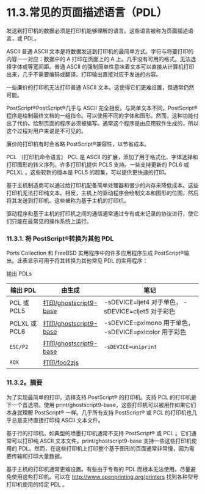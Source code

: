# 11.3.常见的页面描述语言（PDL）

发送到打印机的数据必须是打印机能够理解的语言。这些语言被称为页面描述语言，或 PDL。

ASCII 普通 ASCII 文本是将数据发送到打印机的最简单方式。字符与将要打印的内容一一对应：数据中的 A 打印在页面上的 A 上。几乎没有可用的格式。无法选择字体或等宽间距。普通 ASCII 的强制简单性意味着文本可以直接从计算机打印出来，几乎不需要编码或翻译。打印输出直接对应于发送的内容。

一些廉价的打印机无法打印普通 ASCII 文本。这使得它们更难设置，但通常仍然可能。

PostScript®PostScript®几乎与 ASCII 完全相反。与简单文本不同，PostScript® 程序是绘制最终文档的一组指令。可以使用不同的字体和图形。然而，这种功能付出了代价。绘制页面的程序必须被编写。通常这个程序是由应用软件生成的，所以这个过程对用户来说是不可见的。

廉价的打印机有时会省略 PostScript®兼容性，以节省成本。

PCL （打印机命令语言） PCL 是 ASCII 的扩展，添加了用于格式化、字体选择和打印图形的转义序列。许多打印机提供 PCL5 支持。一些支持更新的 PCL6 或 PCLXL 。这些较新的版本是 PCL5 的超集，可以提供更快速的打印。

基于主机制造商可以通过给打印机配备简单处理器和很少的内存来降低成本。这些打印机无法打印纯文本。相反，主机上的驱动程序会绘制文本和图形的位图，然后将其发送到打印机。这些被称为基于主机的打印机。

驱动程序和基于主机的打印机之间的通信通常通过专有或未记录的协议进行，使它们只能在最常见的操作系统上运行。

### 11.3.1. 将 PostScript®转换为其他 PDL

Ports Collection 和 FreeBSD 实用程序中的许多应用程序生成 PostScript®输出。此表显示可用于将其转换为其他常见 PDL 的实用程序：

输出 PDLs

| 输出 PDL      | 由生成 | 笔记                                                   |
| --------------- | -------- | -------------------------------------------------------- |
| PCL 或 PCL5   | [ 打印/ghostscript9-base](https://cgit.freebsd.org/ports/tree/print/ghostscript9-base/)       | -sDEVICE=ljet4 对于单色， -sDEVICE=cljet5 对于彩色     |
| PCLXL 或 PCL6 | [ 打印/ghostscript9-base](https://cgit.freebsd.org/ports/tree/print/ghostscript9-base/)       | -sDEVICE=pxlmono 用于单色， -sDEVICE=pxlcolor 用于彩色 |
| `ESC/P2`              | [ 打印/ghostscript9-base](https://cgit.freebsd.org/ports/tree/print/ghostscript9-base/)       | `-sDEVICE=uniprint`                                                       |
| `XQX`              | [ 打印/foo2zjs](https://cgit.freebsd.org/ports/tree/print/foo2zjs/)       |                                                        |

### 11.3.2。摘要

为了实现最简单的打印，选择支持 PostScript® 的打印机。支持 PCL 的打印机是下一个首选项。使用 print/ghostscript9-base，这些打印机可以被用作如果它们本身就理解 PostScript® 一样。几乎所有支持 PostScript® 或 PCL 的打印机也几乎总是支持直接打印纯 ASCII 文本文件。

基于行的打印机，如典型的喷墨打印机通常不支持 PostScript® 或 PCL 。它们通常可以打印纯 ASCII 文本文件。print/ghostscript9-base 支持一些这些打印机使用的 PDL。然而，在这些打印机上打印整个基于图形的页面通常非常慢，因为需要传输和打印大量数据。

基于主机的打印机通常更难设置。有些由于专有的 PDL 而根本无法使用。尽量避免使用这些打印机。可以在 http://www.openprinting.org/printers 找到各种型号打印机使用的特定 PDL 。
